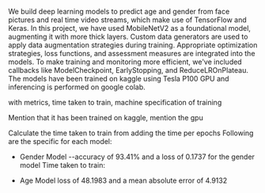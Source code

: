<p>We build deep learning models to predict age and gender from face pictures and real time video streams, which make use of TensorFlow and Keras. In this project, we have used MobileNetV2 as a foundational model, augmenting it with more thick layers. Custom data generators are used to apply data augmentation strategies during training. Appropriate optimization strategies, loss functions, and assessment measures are integrated into the models. To make training and monitoring more efficient, we've included callbacks like ModelCheckpoint, EarlyStopping, and ReduceLROnPlateau. 
The models have been trained on kaggle using Tesla P100 GPU and inferencing is performed on google colab.

with metrics, time taken to train, machine specification of training

Mention that it has been trained on kaggle, mention the gpu

Calculate the time taken to train from adding the time per epochs
Following are the specific for each model:
- Gender Model 
 --accuracy of 93.41% and a loss of 0.1737 for the gender model 
Time taken to train:


- Age Model
loss of 48.1983 and a mean absolute error of 4.9132


</p>
